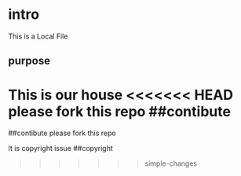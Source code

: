 # intro
This is a Local File
## purpose
This is our house
<<<<<<< HEAD
please fork this repo
##contibute
=======

##contibute
please fork this repo

It is copyright issue
##copyright
>>>>>>> simple-changes
